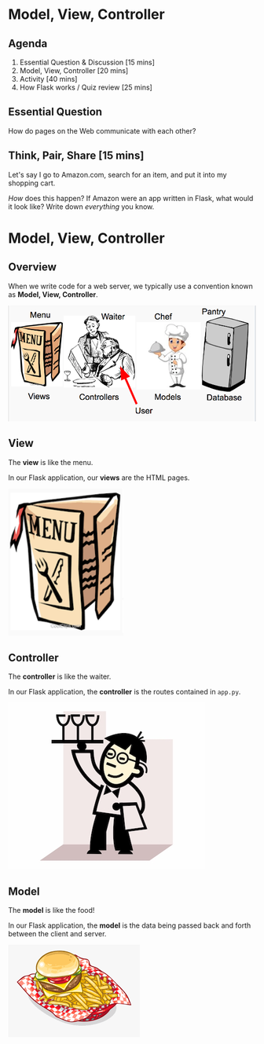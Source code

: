 <!-- Run this slideshow via the following command: -->
<!-- reveal-md README.md -w -->


<!-- .slide: data-background="./header.svg" data-background-repeat="none" data-background-size="40% 40%" data-background-position="center 10%" class="header" -->
# Model, View, Controller


<!-- > -->

## Agenda

1. Essential Question & Discussion [15 mins]
1. Model, View, Controller [20 mins]
1. Activity [40 mins]
1. How Flask works / Quiz review [25 mins]

<!-- > -->

## Essential Question

How do pages on the Web communicate with each other?

<!-- v -->

## Think, Pair, Share [15 mins]

Let's say I go to Amazon.com, search for an item, and put it into my shopping cart.

*How* does this happen? If Amazon were an app written in Flask, what would it look like? Write down *everything* you know.

<!-- > -->

# Model, View, Controller

<!-- v -->

## Overview

When we write code for a web server, we typically use a convention known as **Model, View, Controller**.

![Restaurant](assets/restaurant.png)

<!-- v -->

## View

The **view** is like the menu.

In our Flask application, our **views** are the HTML pages. 

![Menu](assets/menu.png)

<!-- v -->

## Controller

The **controller** is like the waiter.

In our Flask application, the **controller** is the routes contained in `app.py`.

![Waiter](assets/waiter.jpeg)

<!-- v -->

## Model

The **model** is like the food!

In our Flask application, the **model** is the data being passed back and forth between the client and server.

![Food](assets/food.png)

